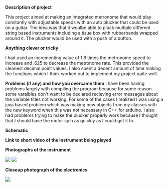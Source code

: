 **Description of project**

This project aimed at making an integrated metronome that would play constantly with adjustable speeds with an auto plucker that could be used on a guitar. The idea was that it woulbe able to pluck multiple different string based instruments including a tisue box with rubberbands wrapped around it. The plucker would be used with a push of a button.

**Anything clever or tricky**

I had used an incrementing value of 1.6 times the metronome speed to increase and .625 to decrease the metronome rate. This provided the cleanest decimal point values. I also spent a decent amount of time making the functions which I think worked out to implement my project quite well.

**Problems (if any) and how you overcame them**
I have been having problems largely with compiling the program because for some reason some varaibles don't want to be declared recieving error messages about the variable titles not working. For some of the cases I realized I was using a java based problem which was making new objects from my classes with the new keyword when this was not necessary in C++ for arduino. I also had problems trying to make the plucker properly work because I thought that I should have the motor spin as quickly as I could get it to.


**Schematic**



**Link to short video of the instrument being played**



**Photographs of the instrument**

![](8073.JPG)
![](8074.JPG)

**Closeup photograph of the electronics**

![](8075.JPG)

